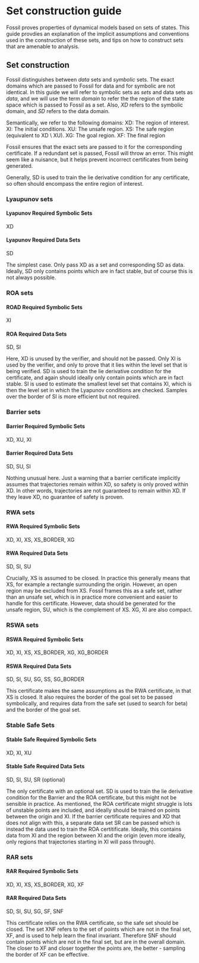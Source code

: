 # Set construction guide

Fossil proves properties  of dynamical models based on sets of states. This guide provdies an explanation of the implicit assumptions and conventions used in the construction of these sets, and tips on how to construct sets that are amenable to analysis.

## Set construction

Fossil distinguishes between *data* sets and *symbolic* sets. The exact domains which are passed to Fossil for data and for symbolic are not identical. In this guide we will refer to symbolic sets as *sets* and data sets as *data*, and we will use the term *domain* to refer the the region of the state space which is passed to Fossil as a set. Also, $XD$ refers to the symbolic domain, and $SD$ refers to the data domain.

Semantically, we refer to the following domains:
XD: The region of interest.
XI: The initial conditions.
XU: The unsafe region.
XS: The safe region (equivalent to XD \ XU).
XG: The goal region.
XF: The final region

Fossil ensures that the exact sets are passed to it for the corresponding certificate. If a redundant set is passed, Fossil will  throw an error. This might seem like a nuisance, but it  helps prevent incorrect certificates from being generated.

Generally, SD is used to train the lie derivative condition for any certificate, so often should encompass the entire region of interest.

### Lyaupunov sets

#### Lyapunov Required Symbolic Sets

XD

#### Lyapunov Required Data Sets

SD

The simplest case. Only pass XD as a set and corresponding SD as data. Ideally, SD only contains points which are in fact stable, but of course this is not always possible.

### ROA sets

#### ROAD Required Symbolic Sets

XI

#### ROA Required Data Sets

SD, SI

Here, XD is unused by the verifier, and should not be passed. Only XI is used by the verifier, and only to prove that it lies within the level set that is being verified.
SD is used to train the lie derivative condition for the certificate, and again should ideally only contain points which are in fact stable.
SI is used to estimate the smallest level set that contains XI, which is then the level set in which the Lyapunov conditions are checked. Samples over the border of SI is more efficient but not required.

### Barrier sets

#### Barrier Required Symbolic Sets

XD, XU, XI

#### Barrier Required Data Sets

SD, SU, SI

Nothing unusual here. Just a warning that a barrier certificate implicitly assumes that trajectories remain within XD, so safety is only proved within XD. In other words, trajectories are not guaranteed to remain within XD. If they leave XD, no guarantee of safety is proven.

### RWA sets

#### RWA Required Symbolic Sets

XD, XI, XS, XS_BORDER, XG

#### RWA Required Data Sets

SD, SI, SU

Crucially, XS is assumed to be closed. In practice this generally means that XS, for example a rectangle surrounding the origin. However, an open region may be excluded from XS. Fossil frames this as a safe set, rather than an unsafe set, which is in practice more convenient and easier to handle for this certificate. However, data should be generated for the unsafe region, SU, which is the complement of XS. XG, XI are also compact.

### RSWA sets

#### RSWA Required Symbolic Sets

XD, XI, XS, XS_BORDER, XG, XG_BORDER

#### RSWA Required Data Sets

SD, SI, SU, SG, SS, SG_BORDER

This certificate makes the same assumptions as the RWA certificate, in that XS is closed. It also requires the border of the goal set to be passed symbolically, and requires data from the safe set (used to search for beta) and the border of the goal set.

### Stable Safe Sets

#### Stable Safe Required Symbolic Sets

XD, XI, XU

#### Stable Safe Required Data Sets

SD, SI, SU, SR (optional)

The only certificate with an optional set. SD is used to train the lie derivative condition for the Barrier and the ROA certificate, but this might not be sensible in practice. As mentioned, the ROA certificate might struggle is lots of unstable points are included, and ideally should be trained on points between the origin and XI. If the barrier certificate requires and XD that does not align with this, a separate data set SR can be passed which is instead the data used to train the ROA certitificate. Ideally, this contains data from XI and the region between XI and the origin (even more ideally, only regions that trajectories starting in XI will pass through).

### RAR sets

#### RAR Required Symbolic Sets

XD, XI, XS, XS_BORDER, XG, XF

#### RAR Required Data Sets

SD, SI, SU, SG, SF, SNF

This certificate relies on the RWA certificate, so the safe set should be closed. The set XNF refers to the set of points which are not in the final set, XF, and is used to help learn the final invariant. Therefore SNF should contain points which are not in the final set, but are in the overall domain. The closer to XF and closer together the points are, the better - sampling the border of XF can be effective.
